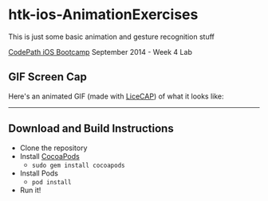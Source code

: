 htk-ios-AnimationExercises
==========================

This is just some basic animation and gesture recognition stuff

[CodePath iOS Bootcamp](http://codepath.com/iosbootcamp) September 2014 - Week 4 Lab

## GIF Screen Cap

Here's an animated GIF (made with [LiceCAP](http://www.cockos.com/licecap/)) of what it looks like:

----

## Download and Build Instructions

* Clone the repository
* Install [CocoaPods](http://cocoapods.org/)
  * `sudo gem install cocoapods`
* Install Pods
  * `pod install`
* Run it!
